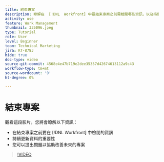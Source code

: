 ```yaml
---
title: 結束專案
description: 瞭解在  [!DNL  Workfront] 中要結束專案之前需檢閱哪些資訊，以及持續更新資料的重要性。
activity: use
feature: Work Management
thumbnail: 335096.jpeg
type: Tutorial
role: User
level: Beginner
team: Technical Marketing
jira: KT-8783
hide: true
doc-type: video
source-git-commit: 4568e4e47b719e2dee35357d42674613112a9c43
workflow-type: tm+mt
source-wordcount: '0'
ht-degree: 0%

---
```


# 結束專案

觀看這段影片，您將會瞭解以下資訊：

* 在結束專案之前要在 [!DNL Workfront] 中檢閱的資訊
* 持續更新資料的重要性
* 您可以提出問題以協助改善未來的專案

>[!VIDEO](https://video.tv.adobe.com/v/335096/?quality=12&learn=on&enablevpops)

<!--
This video is confusing. We have heard multiple complaints that it doesn't show how to actually change the project to Complete. "Change the project status to complete" covers the same material in more depth and clarity, so we've removed this tutorial from the TOC and redirected it's URL to point to "Change the project status to complete".
-->
